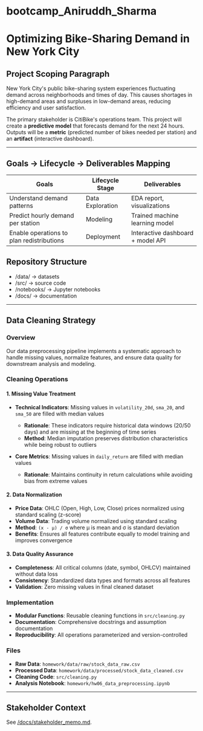 # bootcamp_Aniruddh_Sharma

# Optimizing Bike-Sharing Demand in New York City

## Project Scoping Paragraph

New York City's public bike-sharing system experiences fluctuating demand across neighborhoods and times of day. This causes shortages in high-demand areas and surpluses in low-demand areas, reducing efficiency and user satisfaction.

The primary stakeholder is CitiBike's operations team. This project will create a **predictive model** that forecasts demand for the next 24 hours. Outputs will be a **metric** (predicted number of bikes needed per station) and an **artifact** (interactive dashboard).

---

## Goals → Lifecycle → Deliverables Mapping

| Goals                                     | Lifecycle Stage  | Deliverables                      |
| ----------------------------------------- | ---------------- | --------------------------------- |
| Understand demand patterns                | Data Exploration | EDA report, visualizations        |
| Predict hourly demand per station         | Modeling         | Trained machine learning model    |
| Enable operations to plan redistributions | Deployment       | Interactive dashboard + model API |

## Repository Structure

- /data/ → datasets
- /src/ → source code
- /notebooks/ → Jupyter notebooks
- /docs/ → documentation

---

## Data Cleaning Strategy

### Overview
Our data preprocessing pipeline implements a systematic approach to handle missing values, normalize features, and ensure data quality for downstream analysis and modeling.

### Cleaning Operations

#### 1. Missing Value Treatment
- **Technical Indicators**: Missing values in `volatility_20d`, `sma_20`, and `sma_50` are filled with median values
  - **Rationale**: These indicators require historical data windows (20/50 days) and are missing at the beginning of time series
  - **Method**: Median imputation preserves distribution characteristics while being robust to outliers

- **Core Metrics**: Missing values in `daily_return` are filled with median values
  - **Rationale**: Maintains continuity in return calculations while avoiding bias from extreme values

#### 2. Data Normalization
- **Price Data**: OHLC (Open, High, Low, Close) prices normalized using standard scaling (z-score)
- **Volume Data**: Trading volume normalized using standard scaling
- **Method**: `(x - μ) / σ` where μ is mean and σ is standard deviation
- **Benefits**: Ensures all features contribute equally to model training and improves convergence

#### 3. Data Quality Assurance
- **Completeness**: All critical columns (date, symbol, OHLCV) maintained without data loss
- **Consistency**: Standardized data types and formats across all features
- **Validation**: Zero missing values in final cleaned dataset

### Implementation
- **Modular Functions**: Reusable cleaning functions in `src/cleaning.py`
- **Documentation**: Comprehensive docstrings and assumption documentation
- **Reproducibility**: All operations parameterized and version-controlled

### Files
- **Raw Data**: `homework/data/raw/stock_data_raw.csv`
- **Processed Data**: `homework/data/processed/stock_data_cleaned.csv`
- **Cleaning Code**: `src/cleaning.py`
- **Analysis Notebook**: `homework/hw06_data_preprocessing.ipynb`

---

## Stakeholder Context

See [/docs/stakeholder_memo.md](docs/stakeholder_memo.md).
